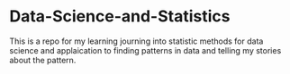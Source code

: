 # Data-Science-and-Statistics
This is a repo for my learning journing into statistic methods for data science and applaication to finding patterns in data and telling my stories about the pattern.
